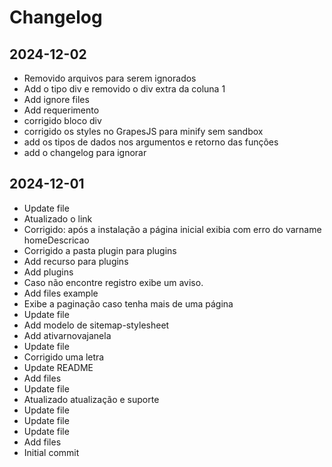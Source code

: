 # Changelog

## 2024-12-02
- Removido arquivos para serem ignorados
- Add o tipo div e removido o div extra da coluna 1
- Add ignore files
- Add requerimento
- corrigido bloco div
- corrigido os styles no GrapesJS para minify sem sandbox
- add os tipos de dados nos argumentos e retorno das funções
- add o changelog para ignorar

## 2024-12-01
- Update file
- Atualizado o link
- Corrigido: após a instalação a página inicial exibia com erro do varname homeDescricao
- Corrigido a pasta plugin para plugins
- Add recurso para plugins
- Add plugins
- Caso não encontre registro exibe um aviso.
- Add files example
- Exibe a paginação caso tenha mais de uma página
- Update file
- Add modelo de sitemap-stylesheet
- Add ativarnovajanela
- Update file
- Corrigido uma letra
- Update README
- Add files
- Update file
- Atualizado atualização e suporte
- Update file
- Update file
- Update file
- Add files
- Initial commit
